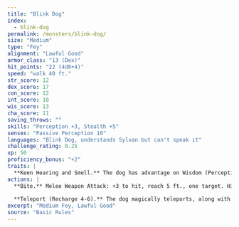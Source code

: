 ```yaml
---
title: "Blink Dog"
index:
  - blink-dog
permalink: /monsters/blink-dog/
size: "Medium"
type: "Fey"
alignment: "Lawful Good"
armor_class: "13 (Dex)"
hit_points: "22 (4d8+4)"
speed: "walk 40 ft."
str_score: 12
dex_score: 17
con_score: 12
int_score: 10
wis_score: 13
cha_score: 11
saving_throws: ""
skills: "Perception +3, Stealth +5"
senses: "Passive Perception 10"
languages: "Blink Dog, understands Sylvan but can't speak it"
challenge_rating: 0.25
xp: 50
proficiency_bonus: "+2"
traits: |
  **Keen Hearing and Smell.** The dog has advantage on Wisdom (Perception) checks that rely on hearing or smell.
actions: |
  **Bite.** Melee Weapon Attack: +3 to hit, reach 5 ft., one target. Hit: 4 (1d6 + 1) piercing damage.
  
  **Teleport (Recharge 4-6).** The dog magically teleports, along with any equipment it is wearing or carrying, up to 40 ft. to an unoccupied space it can see. Before or after teleporting, the dog can make one bite attack.  
excerpt: "Medium Fey, Lawful Good"
source: "Basic Rules"
---
```


